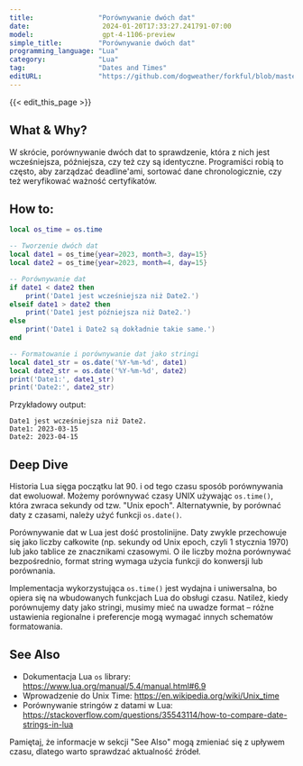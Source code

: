 ```yaml
---
title:                "Porównywanie dwóch dat"
date:                  2024-01-20T17:33:27.241791-07:00
model:                 gpt-4-1106-preview
simple_title:         "Porównywanie dwóch dat"
programming_language: "Lua"
category:             "Lua"
tag:                  "Dates and Times"
editURL:              "https://github.com/dogweather/forkful/blob/master/content/pl/lua/comparing-two-dates.md"
---
```


{{< edit_this_page >}}

## What & Why?
W skrócie, porównywanie dwóch dat to sprawdzenie, która z nich jest wcześniejsza, późniejsza, czy też czy są identyczne. Programiści robią to często, aby zarządzać deadline'ami, sortować dane chronologicznie, czy też weryfikować ważność certyfikatów.

## How to:
```Lua
local os_time = os.time

-- Tworzenie dwóch dat
local date1 = os_time{year=2023, month=3, day=15}
local date2 = os_time{year=2023, month=4, day=15}

-- Porównywanie dat
if date1 < date2 then
    print('Date1 jest wcześniejsza niż Date2.')
elseif date1 > date2 then
    print('Date1 jest późniejsza niż Date2.')
else
    print('Date1 i Date2 są dokładnie takie same.')
end

-- Formatowanie i porównywanie dat jako stringi
local date1_str = os.date('%Y-%m-%d', date1)
local date2_str = os.date('%Y-%m-%d', date2)
print('Date1:', date1_str)
print('Date2:', date2_str)
```
Przykładowy output:
```
Date1 jest wcześniejsza niż Date2.
Date1: 2023-03-15
Date2: 2023-04-15
```

## Deep Dive
Historia Lua sięga początku lat 90. i od tego czasu sposób porównywania dat ewoluował. Możemy porównywać czasy UNIX używając `os.time()`, która zwraca sekundy od tzw. "Unix epoch". Alternatywnie, by porównać daty z czasami, należy użyć funkcji `os.date()`.

Porównywanie dat w Lua jest dość prostolinijne. Daty zwykle przechowuje się jako liczby całkowite (np. sekundy od Unix epoch, czyli 1 stycznia 1970) lub jako tablice ze znacznikami czasowymi. O ile liczby można porównywać bezpośrednio, format string wymaga użycia funkcji do konwersji lub porównania.

Implementacja wykorzystująca `os.time()` jest wydajna i uniwersalna, bo opiera się na wbudowanych funkcjach Lua do obsługi czasu. Natileż, kiedy porównujemy daty jako stringi, musimy mieć na uwadze format – różne ustawienia regionalne i preferencje mogą wymagać innych schematów formatowania.

## See Also
- Dokumentacja Lua `os` library: https://www.lua.org/manual/5.4/manual.html#6.9
- Wprowadzenie do Unix Time: https://en.wikipedia.org/wiki/Unix_time
- Porównywanie stringów z datami w Lua: https://stackoverflow.com/questions/35543114/how-to-compare-date-strings-in-lua

Pamiętaj, że informacje w sekcji "See Also" mogą zmieniać się z upływem czasu, dlatego warto sprawdzać aktualność źródeł.
